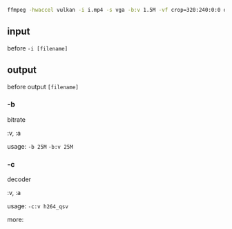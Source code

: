 ```sh
ffmpeg -hwaccel vulkan -i i.mp4 -s vga -b:v 1.5M -vf crop=320:240:0:0 o.mp4

```

## input

before `-i [filename]` 

## output

before output `[filename]`

### -b

bitrate

:v, :a

usage:
`-b 25M`
`-b:v 25M`

### -c

decoder 

:v, :a

usage:
`-c:v h264_qsv`

more: 

